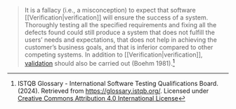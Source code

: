 > It is a fallacy (i.e., a misconception) to expect that software [[Verification|verification]] will ensure the success of a system. Thoroughly testing all the specified requirements and fixing all the defects found could still produce a system that does not fulfill the users’ needs and expectations, that does not help in achieving the customer’s business goals, and that is inferior compared to other competing systems. In addition to [[Verification|verification]], [validation](Validation.md) should also be carried out (Boehm 1981).[^1]

[^1]: ISTQB Glossary - International Software Testing Qualifications Board. (2024). Retrieved from https://glossary.istqb.org/. Licensed under [Creative Commons Attribution 4.0 International License](https://creativecommons.org/licenses/by/4.0/)
